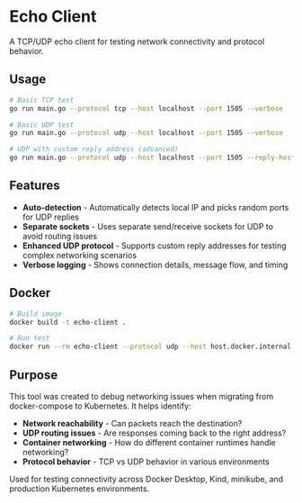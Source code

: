 # Echo Client

A TCP/UDP echo client for testing network connectivity and protocol behavior.

## Usage

```bash
# Basic TCP test
go run main.go --protocol tcp --host localhost --port 1505 --verbose

# Basic UDP test
go run main.go --protocol udp --host localhost --port 1505 --verbose

# UDP with custom reply address (advanced)
go run main.go --protocol udp --host localhost --port 1505 --reply-host 192.168.1.100 --reply-port 9999 --verbose
```

## Features

- **Auto-detection** - Automatically detects local IP and picks random ports for UDP replies
- **Separate sockets** - Uses separate send/receive sockets for UDP to avoid routing issues
- **Enhanced UDP protocol** - Supports custom reply addresses for testing complex networking scenarios
- **Verbose logging** - Shows connection details, message flow, and timing

## Docker

```bash
# Build image
docker build -t echo-client .

# Run test
docker run --rm echo-client --protocol udp --host host.docker.internal --port 1505 --verbose
```

## Purpose

This tool was created to debug networking issues when migrating from docker-compose to Kubernetes. It helps identify:

- **Network reachability** - Can packets reach the destination?
- **UDP routing issues** - Are responses coming back to the right address?
- **Container networking** - How do different container runtimes handle networking?
- **Protocol behavior** - TCP vs UDP behavior in various environments

Used for testing connectivity across Docker Desktop, Kind, minikube, and production Kubernetes environments.